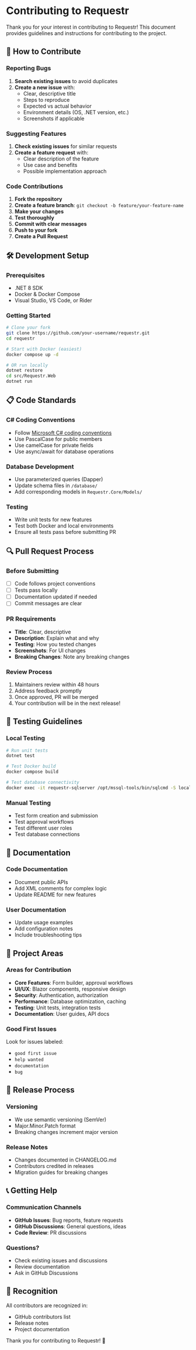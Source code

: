 # Contributing to Requestr

Thank you for your interest in contributing to Requestr! This document provides guidelines and instructions for contributing to the project.

## 🤝 How to Contribute

### Reporting Bugs

1. **Search existing issues** to avoid duplicates
2. **Create a new issue** with:
   - Clear, descriptive title
   - Steps to reproduce
   - Expected vs actual behavior
   - Environment details (OS, .NET version, etc.)
   - Screenshots if applicable

### Suggesting Features

1. **Check existing issues** for similar requests
2. **Create a feature request** with:
   - Clear description of the feature
   - Use case and benefits
   - Possible implementation approach

### Code Contributions

1. **Fork the repository**
2. **Create a feature branch**: `git checkout -b feature/your-feature-name`
3. **Make your changes**
4. **Test thoroughly**
5. **Commit with clear messages**
6. **Push to your fork**
7. **Create a Pull Request**

## 🛠️ Development Setup

### Prerequisites
- .NET 8 SDK
- Docker & Docker Compose
- Visual Studio, VS Code, or Rider

### Getting Started
```bash
# Clone your fork
git clone https://github.com/your-username/requestr.git
cd requestr

# Start with Docker (easiest)
docker compose up -d

# OR run locally
dotnet restore
cd src/Requestr.Web
dotnet run
```

## 📋 Code Standards

### C# Coding Conventions
- Follow [Microsoft C# coding conventions](https://docs.microsoft.com/en-us/dotnet/csharp/fundamentals/coding-style/coding-conventions)
- Use PascalCase for public members
- Use camelCase for private fields
- Use async/await for database operations

### Database Development
- Use parameterized queries (Dapper)
- Update schema files in `/database/`
- Add corresponding models in `Requestr.Core/Models/`

### Testing
- Write unit tests for new features
- Test both Docker and local environments
- Ensure all tests pass before submitting PR

## 🔍 Pull Request Process

### Before Submitting
- [ ] Code follows project conventions
- [ ] Tests pass locally
- [ ] Documentation updated if needed
- [ ] Commit messages are clear

### PR Requirements
- **Title**: Clear, descriptive
- **Description**: Explain what and why
- **Testing**: How you tested changes
- **Screenshots**: For UI changes
- **Breaking Changes**: Note any breaking changes

### Review Process
1. Maintainers review within 48 hours
2. Address feedback promptly
3. Once approved, PR will be merged
4. Your contribution will be in the next release!

## 🧪 Testing Guidelines

### Local Testing
```bash
# Run unit tests
dotnet test

# Test Docker build
docker compose build

# Test database connectivity
docker exec -it requestr-sqlserver /opt/mssql-tools/bin/sqlcmd -S localhost -U sa -P 'DevPassword123!' -Q "SELECT @@VERSION"
```

### Manual Testing
- Test form creation and submission
- Test approval workflows
- Test different user roles
- Test database connections

## 📝 Documentation

### Code Documentation
- Document public APIs
- Add XML comments for complex logic
- Update README for new features

### User Documentation
- Update usage examples
- Add configuration notes
- Include troubleshooting tips

## 🎯 Project Areas

### Areas for Contribution
- **Core Features**: Form builder, approval workflows
- **UI/UX**: Blazor components, responsive design
- **Security**: Authentication, authorization
- **Performance**: Database optimization, caching
- **Testing**: Unit tests, integration tests
- **Documentation**: User guides, API docs

### Good First Issues
Look for issues labeled:
- `good first issue`
- `help wanted`
- `documentation`
- `bug`

## 🚀 Release Process

### Versioning
- We use semantic versioning (SemVer)
- Major.Minor.Patch format
- Breaking changes increment major version

### Release Notes
- Changes documented in CHANGELOG.md
- Contributors credited in releases
- Migration guides for breaking changes

## 📞 Getting Help

### Communication Channels
- **GitHub Issues**: Bug reports, feature requests
- **GitHub Discussions**: General questions, ideas
- **Code Review**: PR discussions

### Questions?
- Check existing issues and discussions
- Review documentation
- Ask in GitHub Discussions

## 🙏 Recognition

All contributors are recognized in:
- GitHub contributors list
- Release notes
- Project documentation

Thank you for contributing to Requestr! 🎉
